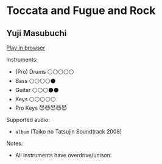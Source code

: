 # Toccata and Fugue and Rock

## Yuji Masubuchi


[Play in browser](http://pages.cs.wisc.edu/~tolly/customs/game-soundtracks/toccata-and-fugue-and-rock)

Instruments:

  * (Pro) Drums ⚪️⚪️⚪️⚪️⚪️
  * Bass ⚪️⚪️⚪️⚪️⚫️
  * Guitar ⚪️⚪️⚪️⚫️⚫️
  * Keys ⚪️⚪️⚪️⚪️⚪️
  * Pro Keys 😈😈😈😈😈

Supported audio:

  * `album` (Taiko no Tatsujin Soundtrack 2008)

Notes:

  * All instruments have overdrive/unison.

